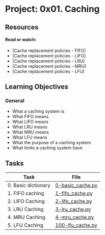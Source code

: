 # Project: 0x01. Caching

## Resources

#### Read or watch:

* [Cache replacement policies - FIFO]
* [Cache replacement policies - LIFO]
* [Cache replacement policies - LRU]
* [Cache replacement policies - MRU]
* [Cache replacement policies - LFU]
## Learning Objectives

### General

* What a caching system is
* What FIFO means 
* What LIFO means
* What LRU means
* What MRU means
* What LFU means
* What the purpose of a caching system
* What limits a caching system have
## Tasks

| Task | File |
| ---- | ---- |
| 0. Basic dictionary | [0-basic_cache.py](./0-basic_cache.py) |
| 1. FIFO caching | [1-fifo_cache.py](./1-fifo_cache.py) |
| 2. LIFO Caching | [2-lifo_cache.py](./2-lifo_cache.py) |
| 3. LRU Caching | [3-lru_cache.py](./3-lru_cache.py) |
| 4. MRU Caching | [4-mru_cache.py](./4-mru_cache.py) |
| 5. LFU Caching | [100-lfu_cache.py](./100-lfu_cache.py) |